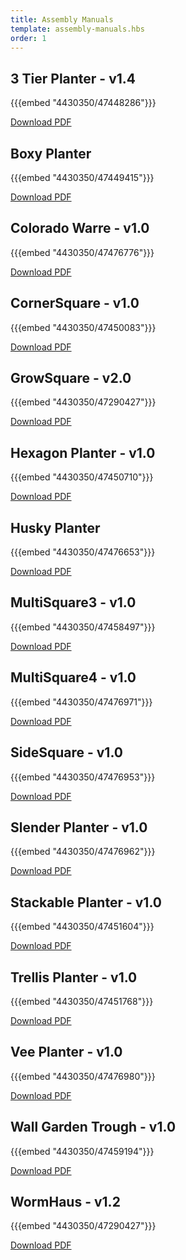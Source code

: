 ```yaml
---
title: Assembly Manuals
template: assembly-manuals.hbs
order: 1
---
```


## 3 Tier Planter - v1.4

{{{embed "4430350/47448286"}}}

[Download PDF](https://www.google.com)

## Boxy Planter

{{{embed "4430350/47449415"}}}

[Download PDF](https://www.google.com)

## Colorado Warre - v1.0

{{{embed "4430350/47476776"}}}

[Download PDF](https://www.google.com)

## CornerSquare - v1.0

{{{embed "4430350/47450083"}}}

[Download PDF](https://www.google.com)

## GrowSquare - v2.0

{{{embed "4430350/47290427"}}}

[Download PDF](https://www.google.com)

## Hexagon Planter - v1.0

{{{embed "4430350/47450710"}}}

[Download PDF](https://www.google.com)

## Husky Planter

{{{embed "4430350/47476653"}}}

[Download PDF](https://www.google.com)

## MultiSquare3 - v1.0

{{{embed "4430350/47458497"}}}

[Download PDF](https://www.google.com)

## MultiSquare4 - v1.0

{{{embed "4430350/47476971"}}}

[Download PDF](https://www.google.com)

## SideSquare - v1.0

{{{embed "4430350/47476953"}}}

[Download PDF](https://www.google.com)

## Slender Planter - v1.0

{{{embed "4430350/47476962"}}}

[Download PDF](https://www.google.com)

## Stackable Planter - v1.0

{{{embed "4430350/47451604"}}}

[Download PDF](https://www.google.com)

## Trellis Planter - v1.0

{{{embed "4430350/47451768"}}}

[Download PDF](https://www.google.com)

## Vee Planter - v1.0

{{{embed "4430350/47476980"}}}

[Download PDF](https://www.google.com)

## Wall Garden Trough - v1.0

{{{embed "4430350/47459194"}}}

[Download PDF](https://www.google.com)

## WormHaus - v1.2

{{{embed "4430350/47290427"}}}

[Download PDF](https://www.google.com)

